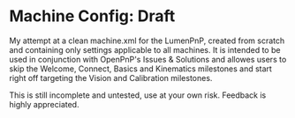 # Machine Config: Draft

My attempt at a clean machine.xml for the LumenPnP, created from scratch and containing only settings applicable to all machines. It is intended to be used in conjunction with OpenPnP's Issues & Solutions and allowes users to skip the Welcome, Connect, Basics and Kinematics milestones and start right off targeting the Vision and Calibration milestones. 

This is still incomplete and untested, use at your own risk. Feedback is highly appreciated.
